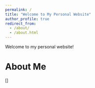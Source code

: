 ```yaml
---
permalink: /
title: "Welcome to My Personal Website"
author_profile: true
redirect_from: 
  - /about/
  - /about.html
---
```


Welcome to my personal website! 

About Me
======
[]

